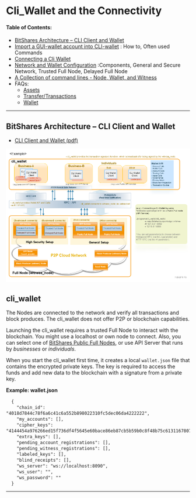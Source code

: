 # Cli_Wallet and the Connectivity

#### Table of Contents:
- [BitShares Architecture – CLI Client and Wallet](#bitshares-architecture--cli-client-and-wallet)
- [Import a GUI-wallet account into CLI-wallet](../wallet/import_account.md#how-to-import-a-gui-wallet-account-into-cli-wallet) : How to, Often used Commands 
- [Connecting a Cli Wallet](../wallet/cli_wallet.md#connecting-a-cli-wallet)
- [Network and Wallet Configuration](../wallet/wallet_network.md#network-and-wallet-configuration) 
 :Components, General and Secure Network, Trusted Full Node, Delayed Full Node
- [A Collection of command lines - Node, Wallet, and Witness](../wallet/node_wallet_witness.md#a-collection-of-command-lines---node-wallet-and-witness) 
- FAQs: 
  - [Assets](../tutorials/FAQ.md#assets)
  - [Transfer/Transactions](../tutorials/FAQ.md#transfer--transactions)
  - [Wallet](../tutorials/FAQ.md#wallet--cli-wallet)


***

## BitShares Architecture – CLI Client and Wallet
- [CLI Client and Wallet (pdf)](../knowledge_base/shared_files/BitShares_Architecture-V3.pdf) 

![BitShares Architecture1 ](../../core/imgs/structure/bitshares-architecture-clinotop.png)

## cli_wallet

The Nodes are connected to the network and verify all transactions and block produces. The cli_wallet does not offer P2P or blockchain capabilities.  

Launching the cli_wallet requires a trusted Full Node to interact with the blockchain. You might use a localhost or own node to connect. Also, you can select one of [BitShares Public Full Nodes](https://github.com/bitshares/bitshares-ui/blob/staging/app/api/apiConfig.js#L67), or use API Server that runs by _businesses_ or _individuals_.

When you start the cli_wallet first time, it creates a local `wallet.json` file that contains the encrypted private keys. The key is required to access the funds and add new data to the blockchain with a signature from a private key.

**Example: wallet.json**

      {
        "chain_id": "4018d7844c78f6a6c41c6a552b898022310fc5dec06da4222222",
        "my_accounts": [],
        "cipher_keys": "4144454a976266ed15f736df4f5645e60bace86eb87cb5b59b0c8f48b75c6131167807c403a56060528b7dae993de667736d5ab9ef1f60fb340c4aa70437ec7a2534bbdab051b9d2d1871111111",
        "extra_keys": [],
        "pending_account_registrations": [],
        "pending_witness_registrations": [],
        "labeled_keys": [],
        "blind_receipts": [],
        "ws_server": "ws://localhost:8090",
        "ws_user": "",
        "ws_password": ""
      }

***


